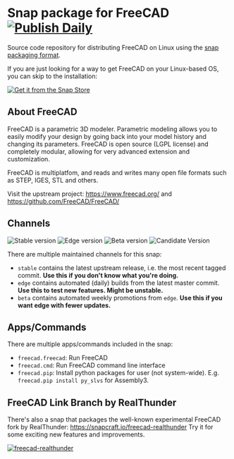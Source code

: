 # Snap package for FreeCAD [![Publish Daily](https://github.com/FreeCAD/FreeCAD-snap/actions/workflows/publish-daily.yml/badge.svg)](https://github.com/FreeCAD/FreeCAD-snap/actions/workflows/publish-daily.yml)

Source code repository for distributing FreeCAD on Linux using the [snap packaging format](https://snapcraft.io/docs).

If you are just looking for a way to get FreeCAD on your Linux-based OS, you can skip to the installation:

[![Get it from the Snap Store](https://snapcraft.io/static/images/badges/en/snap-store-black.svg)](https://snapcraft.io/freecad)

## About FreeCAD

FreeCAD is a parametric 3D modeler. Parametric modeling
allows you to easily modify your design by going back into
your model history and changing its parameters. FreeCAD is
open source (LGPL license) and completely modular, allowing
for very advanced extension and customization.

FreeCAD is multiplatfom, and reads and writes many open
file formats such as STEP, IGES, STL and others.

Visit the upstream project: https://www.freecad.org/ and https://github.com/FreeCAD/FreeCAD/

## Channels

![Stable version](https://img.shields.io/snapcraft/v/freecad/latest/stable?label=stable&color=green) ![Edge version](https://img.shields.io/snapcraft/v/freecad/latest/edge?label=edge&color=gold) ![Beta version](https://img.shields.io/snapcraft/v/freecad/latest/beta?label=beta&color=gold) ![Candidate Version](https://img.shields.io/snapcraft/v/freecad/latest/candidate?label=candidate&color=gold)


There are multiple maintained channels for this snap:

- `stable` contains the latest upstream release, i.e. the most recent tagged commit. **Use this if you don't know what you're doing.**
- `edge` contains automated (daily) builds from the latest master commit. **Use this to test new features. Might be unstable.**
- `beta` contains automated weekly promotions from `edge`. **Use this if you want edge with fewer updates.**

## Apps/Commands

There are multiple apps/commands included in the snap:

- `freecad.freecad`:  Run FreeCAD
- `freecad.cmd`:      Run FreeCAD command line interface
- `freecad.pip`:      Install python packages for user (not system-wide).
                      E.g. `freecad.pip install py_slvs` for Assembly3.

## FreeCAD Link Branch by RealThunder

There's also a snap that packages the well-known experimental FreeCAD fork by RealThunder: https://snapcraft.io/freecad-realthunder
Try it for some exciting new features and improvements.

[![freecad-realthunder](https://snapcraft.io/freecad-realthunder/badge.svg)](https://snapcraft.io/freecad-realthunder)
